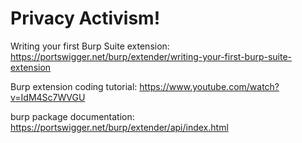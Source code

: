 # Privacy Activism!

Writing your first Burp Suite extension: https://portswigger.net/burp/extender/writing-your-first-burp-suite-extension

Burp extension coding tutorial: https://www.youtube.com/watch?v=IdM4Sc7WVGU

burp package documentation: https://portswigger.net/burp/extender/api/index.html
